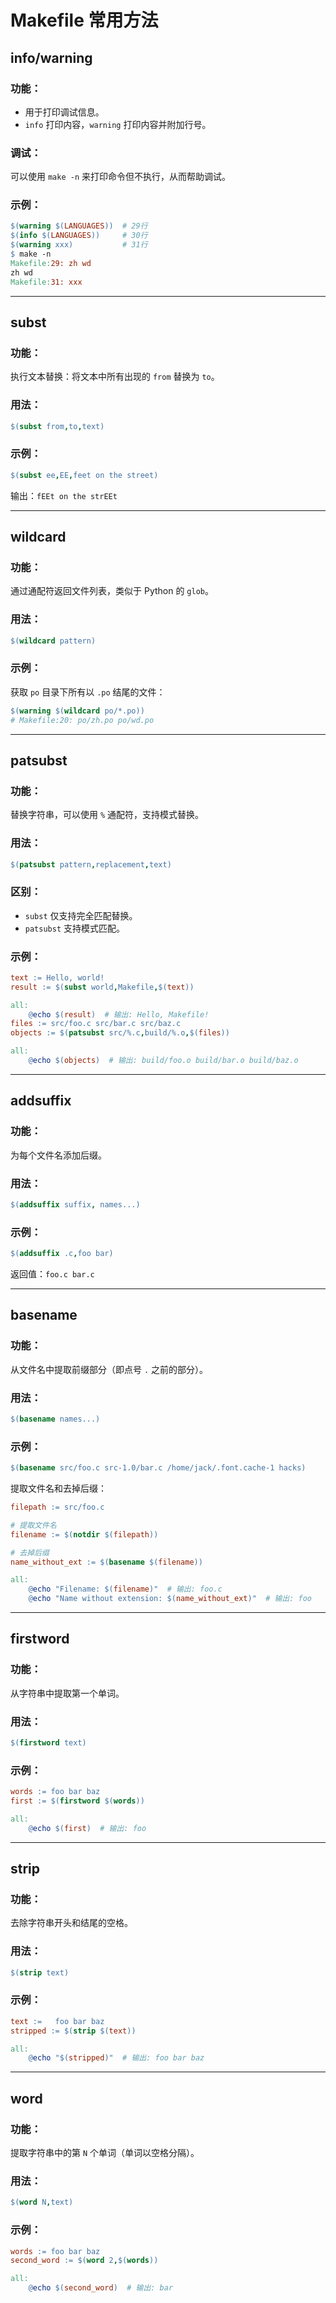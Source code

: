 # Makefile 常用方法

## info/warning

### 功能：

- 用于打印调试信息。
- `info` 打印内容，`warning` 打印内容并附加行号。

### 调试：

可以使用 `make -n` 来打印命令但不执行，从而帮助调试。

### 示例：

```makefile
$(warning $(LANGUAGES))  # 29行
$(info $(LANGUAGES))     # 30行
$(warning xxx)           # 31行
$ make -n
Makefile:29: zh wd
zh wd
Makefile:31: xxx
```

------

## subst

### 功能：

执行文本替换：将文本中所有出现的 `from` 替换为 `to`。

### 用法：

```makefile
$(subst from,to,text)
```

### 示例：

```makefile
$(subst ee,EE,feet on the street)
```

输出：`fEEt on the strEEt`

------

## wildcard

### 功能：

通过通配符返回文件列表，类似于 Python 的 `glob`。

### 用法：

```makefile
$(wildcard pattern)
```

### 示例：

获取 `po` 目录下所有以 `.po` 结尾的文件：

```makefile
$(warning $(wildcard po/*.po))
# Makefile:20: po/zh.po po/wd.po
```

------

## patsubst

### 功能：

替换字符串，可以使用 `%` 通配符，支持模式替换。

### 用法：

```makefile
$(patsubst pattern,replacement,text)
```

### 区别：

- `subst` 仅支持完全匹配替换。
- `patsubst` 支持模式匹配。

### 示例：

```makefile
text := Hello, world!
result := $(subst world,Makefile,$(text))

all:
    @echo $(result)  # 输出: Hello, Makefile!
files := src/foo.c src/bar.c src/baz.c
objects := $(patsubst src/%.c,build/%.o,$(files))

all:
    @echo $(objects)  # 输出: build/foo.o build/bar.o build/baz.o
```

------

## addsuffix

### 功能：

为每个文件名添加后缀。

### 用法：

```makefile
$(addsuffix suffix, names...)
```

### 示例：

```makefile
$(addsuffix .c,foo bar)
```

返回值：`foo.c bar.c`

------

## basename

### 功能：

从文件名中提取前缀部分（即点号 `.` 之前的部分）。

### 用法：

```makefile
$(basename names...)
```

### 示例：

```makefile
$(basename src/foo.c src-1.0/bar.c /home/jack/.font.cache-1 hacks)
```

提取文件名和去掉后缀：

```makefile
filepath := src/foo.c

# 提取文件名
filename := $(notdir $(filepath))

# 去掉后缀
name_without_ext := $(basename $(filename))

all:
    @echo "Filename: $(filename)"  # 输出: foo.c
    @echo "Name without extension: $(name_without_ext)"  # 输出: foo
```

------

## firstword

### 功能：

从字符串中提取第一个单词。

### 用法：

```makefile
$(firstword text)
```

### 示例：

```makefile
words := foo bar baz
first := $(firstword $(words))

all:
    @echo $(first)  # 输出: foo
```

------

## strip

### 功能：

去除字符串开头和结尾的空格。

### 用法：

```makefile
$(strip text)
```

### 示例：

```makefile
text :=   foo bar baz   
stripped := $(strip $(text))

all:
    @echo "$(stripped)"  # 输出: foo bar baz
```

------

## word

### 功能：

提取字符串中的第 `N` 个单词（单词以空格分隔）。

### 用法：

```makefile
$(word N,text)
```

### 示例：

```makefile
words := foo bar baz
second_word := $(word 2,$(words))

all:
    @echo $(second_word)  # 输出: bar
```
